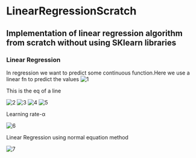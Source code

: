# LinearRegressionScratch

## Implementation of linear regression algorithm from scratch without using SKlearn libraries
### Linear Regression

In regression we want to predict some continuous function.Here we use a linear fn to predict the values
![1](https://user-images.githubusercontent.com/80679758/111339565-ea544e80-8688-11eb-88b8-7a04a9029a22.jpg)
  
This is the eq of a line

![2](https://user-images.githubusercontent.com/80679758/111339900-31dada80-8689-11eb-9da2-6595f6651c6f.jpg)
![3](https://user-images.githubusercontent.com/80679758/111339941-399a7f00-8689-11eb-9ee3-58416001f02d.jpg)
![4](https://user-images.githubusercontent.com/80679758/111339964-3e5f3300-8689-11eb-8ada-0262b0baee72.jpg)
![5](https://user-images.githubusercontent.com/80679758/111340187-76667600-8689-11eb-9785-d2e798bdacad.jpg)



 
 
 
 
Learning rate-α
 
 ![6](https://user-images.githubusercontent.com/80679758/111340205-7a929380-8689-11eb-8c28-411908ac80fd.jpg)



Linear Regression using normal equation method
 

![7](https://user-images.githubusercontent.com/80679758/111340217-7e261a80-8689-11eb-862c-8635848a3559.jpg)
